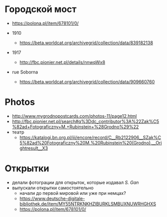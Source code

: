 # Городской мост

- https://polona.pl/item/678101/0/

- 1910
  - https://beta.worldcat.org/archivegrid/collection/data/839182138
- 1917
  - http://fbc.pionier.net.pl/details/nnwqWx8
- rue Soborna
  - https://beta.worldcat.org/archivegrid/collection/data/909660760

# Photos

- http://www.mygrodnopostcards.com/photos-11/page12.html
- http://fbc.pionier.net.pl/search#q%3Ddc_contributor%3A%22Zak%C5%82ad+Fotograficzny+M.+Rubinstein+%28Grodno%29%22
- театр
  - https://katalogi.bn.org.pl/iii/encore/record/C__Rb2122906__SZak%C5%82ad%20Fotograficzny%20M.%20Rubinstein%20(Grodno).__Orightresult__X3

# Открытки

- делали фотограции для открыток, которые издавал _S. Gan_
- выпускали открытки самостоятельно
  - начали до первой мировой или уже при немцах?
  - https://www.deutsche-digitale-bibliothek.de/item/MY55NTRKNKHZIBURKLSMBUXNUWRHGHXS
  - https://polona.pl/item/678101/0/
